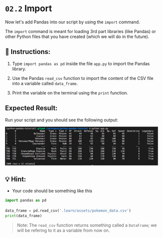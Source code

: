 # `02.2` Import 

Now let's add Pandas into our script by using the `import` command.

The `import` command is meant for loading 3rd part libraries (like Pandas) or other Python files that you have created (which we will do in the future).

## 📝 Instructions:

1. Type `import pandas as pd` inside the file `app.py` to import the Pandas library.

2. Use the Pandas `read_csv` function to import the content of the CSV file into a variable called `data_frame`.

3. Print the variable on the terminal using the `print` function.

## Expected Result:

Run your script and you should see the following output:

![print file](../../assets/print-file.png)

## 💡 Hint:

+ Your code should be something like this

```python
import pandas as pd

data_frame = pd.read_csv('.learn/assets/pokemon_data.csv')
print(data_frame)
```

> Note: The `read_csv` function returns something called a `DataFrame`; we will be refering to it as a variable from now on.